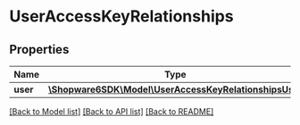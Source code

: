 # UserAccessKeyRelationships

## Properties
Name | Type | Description | Notes
------------ | ------------- | ------------- | -------------
**user** | [**\Shopware6SDK\Model\UserAccessKeyRelationshipsUser**](UserAccessKeyRelationshipsUser.md) |  | [optional] 

[[Back to Model list]](../../README.md#documentation-for-models) [[Back to API list]](../../README.md#documentation-for-api-endpoints) [[Back to README]](../../README.md)

